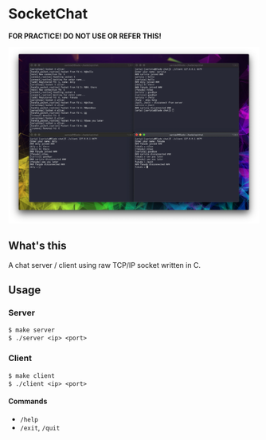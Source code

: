 # SocketChat

**FOR PRACTICE! DO NOT USE OR REFER THIS!**

![](https://raw.githubusercontent.com/sarisia/socketchat/master/chat.png)

## What's this

A chat server / client using raw TCP/IP socket written in C.

## Usage

### Server

```shell
$ make server
$ ./server <ip> <port>
```

### Client

```shell
$ make client
$ ./client <ip> <port>
```

#### Commands

* `/help`
* `/exit`, `/quit`
